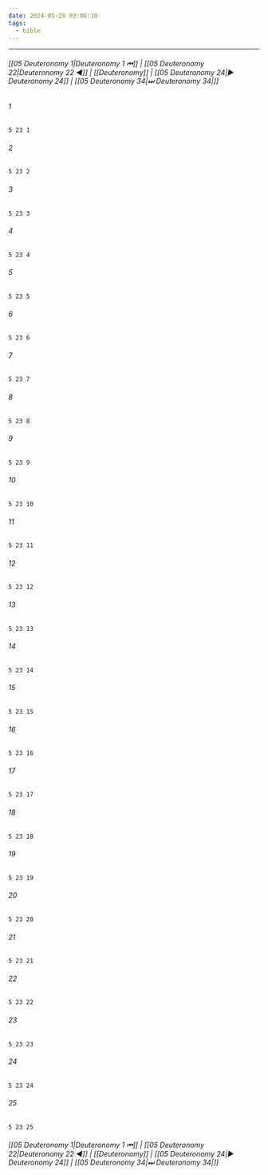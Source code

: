 ```yaml
---
date: 2024-05-28 03:06:10
tags:
  - bible
---
```

___

###### [[05 Deuteronomy 1|Deuteronomy 1 ⏮]] | [[05 Deuteronomy 22|Deuteronomy 22 ◀]] | [[Deuteronomy]] | [[05 Deuteronomy 24|▶ Deuteronomy 24]] | [[05 Deuteronomy 34|⏭ Deuteronomy 34|]]

###### 1
``` verse
5 23 1 
```
###### 2
``` verse
5 23 2 
```
###### 3
``` verse
5 23 3 
```
###### 4
``` verse
5 23 4 
```
###### 5
``` verse
5 23 5 
```
###### 6
``` verse
5 23 6 
```
###### 7
``` verse
5 23 7 
```
###### 8
``` verse
5 23 8 
```
###### 9
``` verse
5 23 9 
```
###### 10
``` verse
5 23 10 
```
###### 11
``` verse
5 23 11 
```
###### 12
``` verse
5 23 12 
```
###### 13
``` verse
5 23 13 
```
###### 14
``` verse
5 23 14 
```
###### 15
``` verse
5 23 15 
```
###### 16
``` verse
5 23 16 
```
###### 17
``` verse
5 23 17 
```
###### 18
``` verse
5 23 18 
```
###### 19
``` verse
5 23 19 
```
###### 20
``` verse
5 23 20 
```
###### 21
``` verse
5 23 21 
```
###### 22
``` verse
5 23 22 
```
###### 23
``` verse
5 23 23 
```
###### 24
``` verse
5 23 24 
```
###### 25
``` verse
5 23 25 
```

###### [[05 Deuteronomy 1|Deuteronomy 1 ⏮]] | [[05 Deuteronomy 22|Deuteronomy 22 ◀]] | [[Deuteronomy]] | [[05 Deuteronomy 24|▶ Deuteronomy 24]] | [[05 Deuteronomy 34|⏭ Deuteronomy 34|]]

